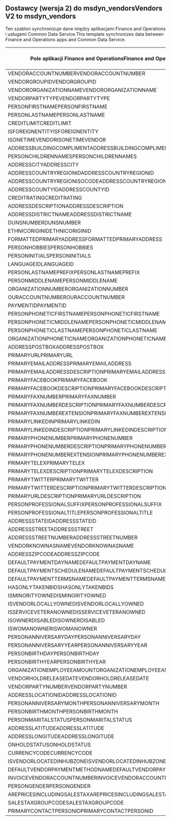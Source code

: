 ## <a name="vendors-v2-to-msdyn_vendors"></a><span data-ttu-id="a63ff-101">Dostawcy (wersja 2) do msdyn_vendors</span><span class="sxs-lookup"><span data-stu-id="a63ff-101">Vendors V2 to msdyn_vendors</span></span>

<span data-ttu-id="a63ff-102">Ten szablon synchronizuje dane między aplikacjami Finance and Operations i usługami Common Data Service.</span><span class="sxs-lookup"><span data-stu-id="a63ff-102">This template synchronizes data between Finance and Operations apps and Common Data Service.</span></span>

<span data-ttu-id="a63ff-103">Pole aplikacji Finance and Operations</span><span class="sxs-lookup"><span data-stu-id="a63ff-103">Finance and Operations field</span></span> | <span data-ttu-id="a63ff-104">Typ mapy</span><span class="sxs-lookup"><span data-stu-id="a63ff-104">Map type</span></span> | <span data-ttu-id="a63ff-105">Inne pole rozwiązania Dynamics 365</span><span class="sxs-lookup"><span data-stu-id="a63ff-105">Other Dynamics 365 field</span></span> | <span data-ttu-id="a63ff-106">Wartość domyślna</span><span class="sxs-lookup"><span data-stu-id="a63ff-106">Default value</span></span>
---|---|---|---
<span data-ttu-id="a63ff-107">VENDORACCOUNTNUMBER</span><span class="sxs-lookup"><span data-stu-id="a63ff-107">VENDORACCOUNTNUMBER</span></span> | = | <span data-ttu-id="a63ff-108">msdyn_vendoraccountnumber</span><span class="sxs-lookup"><span data-stu-id="a63ff-108">msdyn_vendoraccountnumber</span></span> | 
<span data-ttu-id="a63ff-109">VENDORGROUPID</span><span class="sxs-lookup"><span data-stu-id="a63ff-109">VENDORGROUPID</span></span> | = | <span data-ttu-id="a63ff-110">msdyn_vendorgroupid.msdyn_vendorgroup</span><span class="sxs-lookup"><span data-stu-id="a63ff-110">msdyn_vendorgroupid.msdyn_vendorgroup</span></span> | 
<span data-ttu-id="a63ff-111">VENDORORGANIZATIONNAME</span><span class="sxs-lookup"><span data-stu-id="a63ff-111">VENDORORGANIZATIONNAME</span></span> | = | <span data-ttu-id="a63ff-112">msdyn_name</span><span class="sxs-lookup"><span data-stu-id="a63ff-112">msdyn_name</span></span> | 
<span data-ttu-id="a63ff-113">VENDORPARTYTYPE</span><span class="sxs-lookup"><span data-stu-id="a63ff-113">VENDORPARTYTYPE</span></span> | >< | <span data-ttu-id="a63ff-114">msdyn_isperson</span><span class="sxs-lookup"><span data-stu-id="a63ff-114">msdyn_isperson</span></span> | 
<span data-ttu-id="a63ff-115">PERSONFIRSTNAME</span><span class="sxs-lookup"><span data-stu-id="a63ff-115">PERSONFIRSTNAME</span></span> | = | <span data-ttu-id="a63ff-116">msdyn_firstname</span><span class="sxs-lookup"><span data-stu-id="a63ff-116">msdyn_firstname</span></span> | 
<span data-ttu-id="a63ff-117">PERSONLASTNAME</span><span class="sxs-lookup"><span data-stu-id="a63ff-117">PERSONLASTNAME</span></span> | = | <span data-ttu-id="a63ff-118">msdyn_lastname</span><span class="sxs-lookup"><span data-stu-id="a63ff-118">msdyn_lastname</span></span> | 
<span data-ttu-id="a63ff-119">CREDITLIMIT</span><span class="sxs-lookup"><span data-stu-id="a63ff-119">CREDITLIMIT</span></span> | = | <span data-ttu-id="a63ff-120">msdyn_vendorcreditlimit</span><span class="sxs-lookup"><span data-stu-id="a63ff-120">msdyn_vendorcreditlimit</span></span> | 
<span data-ttu-id="a63ff-121">ISFOREIGNENTITY</span><span class="sxs-lookup"><span data-stu-id="a63ff-121">ISFOREIGNENTITY</span></span> | >< | <span data-ttu-id="a63ff-122">msdyn_isforeignentity</span><span class="sxs-lookup"><span data-stu-id="a63ff-122">msdyn_isforeignentity</span></span> | 
<span data-ttu-id="a63ff-123">ISONETIMEVENDOR</span><span class="sxs-lookup"><span data-stu-id="a63ff-123">ISONETIMEVENDOR</span></span> | >< | <span data-ttu-id="a63ff-124">msdyn_isonetimevendor</span><span class="sxs-lookup"><span data-stu-id="a63ff-124">msdyn_isonetimevendor</span></span> | 
<span data-ttu-id="a63ff-125">ADDRESSBUILDINGCOMPLIMENT</span><span class="sxs-lookup"><span data-stu-id="a63ff-125">ADDRESSBUILDINGCOMPLIMENT</span></span> | = | <span data-ttu-id="a63ff-126">msdyn_addressbuildingcompliment</span><span class="sxs-lookup"><span data-stu-id="a63ff-126">msdyn_addressbuildingcompliment</span></span> | 
<span data-ttu-id="a63ff-127">PERSONCHILDRENNAMES</span><span class="sxs-lookup"><span data-stu-id="a63ff-127">PERSONCHILDRENNAMES</span></span> | = | <span data-ttu-id="a63ff-128">msdyn_childrennames</span><span class="sxs-lookup"><span data-stu-id="a63ff-128">msdyn_childrennames</span></span> | 
<span data-ttu-id="a63ff-129">ADDRESSCITY</span><span class="sxs-lookup"><span data-stu-id="a63ff-129">ADDRESSCITY</span></span> | = | <span data-ttu-id="a63ff-130">msdyn_addresscity</span><span class="sxs-lookup"><span data-stu-id="a63ff-130">msdyn_addresscity</span></span> | 
<span data-ttu-id="a63ff-131">ADDRESSCOUNTRYREGIONID</span><span class="sxs-lookup"><span data-stu-id="a63ff-131">ADDRESSCOUNTRYREGIONID</span></span> | = | <span data-ttu-id="a63ff-132">msdyn_addresscountryregionid</span><span class="sxs-lookup"><span data-stu-id="a63ff-132">msdyn_addresscountryregionid</span></span> | 
<span data-ttu-id="a63ff-133">ADDRESSCOUNTRYREGIONISOCODE</span><span class="sxs-lookup"><span data-stu-id="a63ff-133">ADDRESSCOUNTRYREGIONISOCODE</span></span> | = | <span data-ttu-id="a63ff-134">msdyn_addresscountryregionisocode</span><span class="sxs-lookup"><span data-stu-id="a63ff-134">msdyn_addresscountryregionisocode</span></span> | 
<span data-ttu-id="a63ff-135">ADDRESSCOUNTYID</span><span class="sxs-lookup"><span data-stu-id="a63ff-135">ADDRESSCOUNTYID</span></span> | = | <span data-ttu-id="a63ff-136">msdyn_addresscountyid</span><span class="sxs-lookup"><span data-stu-id="a63ff-136">msdyn_addresscountyid</span></span> | 
<span data-ttu-id="a63ff-137">CREDITRATING</span><span class="sxs-lookup"><span data-stu-id="a63ff-137">CREDITRATING</span></span> | = | <span data-ttu-id="a63ff-138">msdyn_creditrating</span><span class="sxs-lookup"><span data-stu-id="a63ff-138">msdyn_creditrating</span></span> | 
<span data-ttu-id="a63ff-139">ADDRESSDESCRIPTION</span><span class="sxs-lookup"><span data-stu-id="a63ff-139">ADDRESSDESCRIPTION</span></span> | = | <span data-ttu-id="a63ff-140">msdyn_addressdescription</span><span class="sxs-lookup"><span data-stu-id="a63ff-140">msdyn_addressdescription</span></span> | 
<span data-ttu-id="a63ff-141">ADDRESSDISTRICTNAME</span><span class="sxs-lookup"><span data-stu-id="a63ff-141">ADDRESSDISTRICTNAME</span></span> | = | <span data-ttu-id="a63ff-142">msdyn_addressdistrictname</span><span class="sxs-lookup"><span data-stu-id="a63ff-142">msdyn_addressdistrictname</span></span> | 
<span data-ttu-id="a63ff-143">DUNSNUMBER</span><span class="sxs-lookup"><span data-stu-id="a63ff-143">DUNSNUMBER</span></span> | = | <span data-ttu-id="a63ff-144">msdyn_dunsnumber</span><span class="sxs-lookup"><span data-stu-id="a63ff-144">msdyn_dunsnumber</span></span> | 
<span data-ttu-id="a63ff-145">ETHNICORIGINID</span><span class="sxs-lookup"><span data-stu-id="a63ff-145">ETHNICORIGINID</span></span> | = | <span data-ttu-id="a63ff-146">msdyn_ethnicorigin</span><span class="sxs-lookup"><span data-stu-id="a63ff-146">msdyn_ethnicorigin</span></span> | 
<span data-ttu-id="a63ff-147">FORMATTEDPRIMARYADDRESS</span><span class="sxs-lookup"><span data-stu-id="a63ff-147">FORMATTEDPRIMARYADDRESS</span></span> | = | <span data-ttu-id="a63ff-148">msdyn_formattedprimaryaddress</span><span class="sxs-lookup"><span data-stu-id="a63ff-148">msdyn_formattedprimaryaddress</span></span> | 
<span data-ttu-id="a63ff-149">PERSONHOBBIES</span><span class="sxs-lookup"><span data-stu-id="a63ff-149">PERSONHOBBIES</span></span> | = | <span data-ttu-id="a63ff-150">msdyn_hobbies</span><span class="sxs-lookup"><span data-stu-id="a63ff-150">msdyn_hobbies</span></span> | 
<span data-ttu-id="a63ff-151">PERSONINITIALS</span><span class="sxs-lookup"><span data-stu-id="a63ff-151">PERSONINITIALS</span></span> | = | <span data-ttu-id="a63ff-152">msdyn_initials</span><span class="sxs-lookup"><span data-stu-id="a63ff-152">msdyn_initials</span></span> | 
<span data-ttu-id="a63ff-153">LANGUAGEID</span><span class="sxs-lookup"><span data-stu-id="a63ff-153">LANGUAGEID</span></span> | >< | <span data-ttu-id="a63ff-154">msdyn_language</span><span class="sxs-lookup"><span data-stu-id="a63ff-154">msdyn_language</span></span> | 
<span data-ttu-id="a63ff-155">PERSONLASTNAMEPREFIX</span><span class="sxs-lookup"><span data-stu-id="a63ff-155">PERSONLASTNAMEPREFIX</span></span> | = | <span data-ttu-id="a63ff-156">msdyn_lastnameprefix</span><span class="sxs-lookup"><span data-stu-id="a63ff-156">msdyn_lastnameprefix</span></span> | 
<span data-ttu-id="a63ff-157">PERSONMIDDLENAME</span><span class="sxs-lookup"><span data-stu-id="a63ff-157">PERSONMIDDLENAME</span></span> | = | <span data-ttu-id="a63ff-158">msdyn_middlename</span><span class="sxs-lookup"><span data-stu-id="a63ff-158">msdyn_middlename</span></span> | 
<span data-ttu-id="a63ff-159">ORGANIZATIONNUMBER</span><span class="sxs-lookup"><span data-stu-id="a63ff-159">ORGANIZATIONNUMBER</span></span> | = | <span data-ttu-id="a63ff-160">msdyn_organizationnumber</span><span class="sxs-lookup"><span data-stu-id="a63ff-160">msdyn_organizationnumber</span></span> | 
<span data-ttu-id="a63ff-161">OURACCOUNTNUMBER</span><span class="sxs-lookup"><span data-stu-id="a63ff-161">OURACCOUNTNUMBER</span></span> | = | <span data-ttu-id="a63ff-162">msdyn_ourvendoraccountnumber</span><span class="sxs-lookup"><span data-stu-id="a63ff-162">msdyn_ourvendoraccountnumber</span></span> | 
<span data-ttu-id="a63ff-163">PAYMENTID</span><span class="sxs-lookup"><span data-stu-id="a63ff-163">PAYMENTID</span></span> | = | <span data-ttu-id="a63ff-164">msdyn_paymentid</span><span class="sxs-lookup"><span data-stu-id="a63ff-164">msdyn_paymentid</span></span> | 
<span data-ttu-id="a63ff-165">PERSONPHONETICFIRSTNAME</span><span class="sxs-lookup"><span data-stu-id="a63ff-165">PERSONPHONETICFIRSTNAME</span></span> | = | <span data-ttu-id="a63ff-166">msdyn_phoneticfirstname</span><span class="sxs-lookup"><span data-stu-id="a63ff-166">msdyn_phoneticfirstname</span></span> | 
<span data-ttu-id="a63ff-167">PERSONPHONETICMIDDLENAME</span><span class="sxs-lookup"><span data-stu-id="a63ff-167">PERSONPHONETICMIDDLENAME</span></span> | = | <span data-ttu-id="a63ff-168">msdyn_phoneticmiddlename</span><span class="sxs-lookup"><span data-stu-id="a63ff-168">msdyn_phoneticmiddlename</span></span> | 
<span data-ttu-id="a63ff-169">PERSONPHONETICLASTNAME</span><span class="sxs-lookup"><span data-stu-id="a63ff-169">PERSONPHONETICLASTNAME</span></span> | = | <span data-ttu-id="a63ff-170">msdyn_phoneticlastname</span><span class="sxs-lookup"><span data-stu-id="a63ff-170">msdyn_phoneticlastname</span></span> | 
<span data-ttu-id="a63ff-171">ORGANIZATIONPHONETICNAME</span><span class="sxs-lookup"><span data-stu-id="a63ff-171">ORGANIZATIONPHONETICNAME</span></span> | = | <span data-ttu-id="a63ff-172">msdyn_organizationphoneticname</span><span class="sxs-lookup"><span data-stu-id="a63ff-172">msdyn_organizationphoneticname</span></span> | 
<span data-ttu-id="a63ff-173">ADDRESSPOSTBOX</span><span class="sxs-lookup"><span data-stu-id="a63ff-173">ADDRESSPOSTBOX</span></span> | = | <span data-ttu-id="a63ff-174">msdyn_addresspostbox</span><span class="sxs-lookup"><span data-stu-id="a63ff-174">msdyn_addresspostbox</span></span> | 
<span data-ttu-id="a63ff-175">PRIMARYURL</span><span class="sxs-lookup"><span data-stu-id="a63ff-175">PRIMARYURL</span></span> | = | <span data-ttu-id="a63ff-176">msdyn_primarycontacturl</span><span class="sxs-lookup"><span data-stu-id="a63ff-176">msdyn_primarycontacturl</span></span> | 
<span data-ttu-id="a63ff-177">PRIMARYEMAILADDRESS</span><span class="sxs-lookup"><span data-stu-id="a63ff-177">PRIMARYEMAILADDRESS</span></span> | = | <span data-ttu-id="a63ff-178">msdyn_primaryemailaddress</span><span class="sxs-lookup"><span data-stu-id="a63ff-178">msdyn_primaryemailaddress</span></span> | 
<span data-ttu-id="a63ff-179">PRIMARYEMAILADDRESSDESCRIPTION</span><span class="sxs-lookup"><span data-stu-id="a63ff-179">PRIMARYEMAILADDRESSDESCRIPTION</span></span> | = | <span data-ttu-id="a63ff-180">msdyn_primaryemailaddressdescription</span><span class="sxs-lookup"><span data-stu-id="a63ff-180">msdyn_primaryemailaddressdescription</span></span> | 
<span data-ttu-id="a63ff-181">PRIMARYFACEBOOK</span><span class="sxs-lookup"><span data-stu-id="a63ff-181">PRIMARYFACEBOOK</span></span> | = | <span data-ttu-id="a63ff-182">msdyn_primaryfacebook</span><span class="sxs-lookup"><span data-stu-id="a63ff-182">msdyn_primaryfacebook</span></span> | 
<span data-ttu-id="a63ff-183">PRIMARYFACEBOOKDESCRIPTION</span><span class="sxs-lookup"><span data-stu-id="a63ff-183">PRIMARYFACEBOOKDESCRIPTION</span></span> | = | <span data-ttu-id="a63ff-184">msdyn_primaryfacebookdescription</span><span class="sxs-lookup"><span data-stu-id="a63ff-184">msdyn_primaryfacebookdescription</span></span> | 
<span data-ttu-id="a63ff-185">PRIMARYFAXNUMBER</span><span class="sxs-lookup"><span data-stu-id="a63ff-185">PRIMARYFAXNUMBER</span></span> | = | <span data-ttu-id="a63ff-186">msdyn_primaryfaxnumber</span><span class="sxs-lookup"><span data-stu-id="a63ff-186">msdyn_primaryfaxnumber</span></span> | 
<span data-ttu-id="a63ff-187">PRIMARYFAXNUMBERDESCRIPTION</span><span class="sxs-lookup"><span data-stu-id="a63ff-187">PRIMARYFAXNUMBERDESCRIPTION</span></span> | = | <span data-ttu-id="a63ff-188">msdyn_primaryfaxnumberdescription</span><span class="sxs-lookup"><span data-stu-id="a63ff-188">msdyn_primaryfaxnumberdescription</span></span> | 
<span data-ttu-id="a63ff-189">PRIMARYFAXNUMBEREXTENSION</span><span class="sxs-lookup"><span data-stu-id="a63ff-189">PRIMARYFAXNUMBEREXTENSION</span></span> | = | <span data-ttu-id="a63ff-190">msdyn_primaryfaxnumberextension</span><span class="sxs-lookup"><span data-stu-id="a63ff-190">msdyn_primaryfaxnumberextension</span></span> | 
<span data-ttu-id="a63ff-191">PRIMARYLINKEDIN</span><span class="sxs-lookup"><span data-stu-id="a63ff-191">PRIMARYLINKEDIN</span></span> | = | <span data-ttu-id="a63ff-192">msdyn_primarylinkedin</span><span class="sxs-lookup"><span data-stu-id="a63ff-192">msdyn_primarylinkedin</span></span> | 
<span data-ttu-id="a63ff-193">PRIMARYLINKEDINDESCRIPTION</span><span class="sxs-lookup"><span data-stu-id="a63ff-193">PRIMARYLINKEDINDESCRIPTION</span></span> | = | <span data-ttu-id="a63ff-194">msdyn_primarylinkedindescription</span><span class="sxs-lookup"><span data-stu-id="a63ff-194">msdyn_primarylinkedindescription</span></span> | 
<span data-ttu-id="a63ff-195">PRIMARYPHONENUMBER</span><span class="sxs-lookup"><span data-stu-id="a63ff-195">PRIMARYPHONENUMBER</span></span> | = | <span data-ttu-id="a63ff-196">msdyn_pimaryphonenumber</span><span class="sxs-lookup"><span data-stu-id="a63ff-196">msdyn_pimaryphonenumber</span></span> | 
<span data-ttu-id="a63ff-197">PRIMARYPHONENUMBERDESCRIPTION</span><span class="sxs-lookup"><span data-stu-id="a63ff-197">PRIMARYPHONENUMBERDESCRIPTION</span></span> | = | <span data-ttu-id="a63ff-198">msdyn_primaryphonenumberdescription</span><span class="sxs-lookup"><span data-stu-id="a63ff-198">msdyn_primaryphonenumberdescription</span></span> | 
<span data-ttu-id="a63ff-199">PRIMARYPHONENUMBEREXTENSION</span><span class="sxs-lookup"><span data-stu-id="a63ff-199">PRIMARYPHONENUMBEREXTENSION</span></span> | = | <span data-ttu-id="a63ff-200">msdyn_primaryphonenumberextension</span><span class="sxs-lookup"><span data-stu-id="a63ff-200">msdyn_primaryphonenumberextension</span></span> | 
<span data-ttu-id="a63ff-201">PRIMARYTELEX</span><span class="sxs-lookup"><span data-stu-id="a63ff-201">PRIMARYTELEX</span></span> | = | <span data-ttu-id="a63ff-202">msdyn_primarytelex</span><span class="sxs-lookup"><span data-stu-id="a63ff-202">msdyn_primarytelex</span></span> | 
<span data-ttu-id="a63ff-203">PRIMARYTELEXDESCRIPTION</span><span class="sxs-lookup"><span data-stu-id="a63ff-203">PRIMARYTELEXDESCRIPTION</span></span> | = | <span data-ttu-id="a63ff-204">msdyn_primarytelexdescription</span><span class="sxs-lookup"><span data-stu-id="a63ff-204">msdyn_primarytelexdescription</span></span> | 
<span data-ttu-id="a63ff-205">PRIMARYTWITTER</span><span class="sxs-lookup"><span data-stu-id="a63ff-205">PRIMARYTWITTER</span></span> | = | <span data-ttu-id="a63ff-206">msdyn_primarytwitter</span><span class="sxs-lookup"><span data-stu-id="a63ff-206">msdyn_primarytwitter</span></span> | 
<span data-ttu-id="a63ff-207">PRIMARYTWITTERDESCRIPTION</span><span class="sxs-lookup"><span data-stu-id="a63ff-207">PRIMARYTWITTERDESCRIPTION</span></span> | = | <span data-ttu-id="a63ff-208">msdyn_primarytwitterdescription</span><span class="sxs-lookup"><span data-stu-id="a63ff-208">msdyn_primarytwitterdescription</span></span> | 
<span data-ttu-id="a63ff-209">PRIMARYURLDESCRIPTION</span><span class="sxs-lookup"><span data-stu-id="a63ff-209">PRIMARYURLDESCRIPTION</span></span> | = | <span data-ttu-id="a63ff-210">msdyn_primaryurldescription</span><span class="sxs-lookup"><span data-stu-id="a63ff-210">msdyn_primaryurldescription</span></span> | 
<span data-ttu-id="a63ff-211">PERSONPROFESSIONALSUFFIX</span><span class="sxs-lookup"><span data-stu-id="a63ff-211">PERSONPROFESSIONALSUFFIX</span></span> | = | <span data-ttu-id="a63ff-212">msdyn_professionalsuffix</span><span class="sxs-lookup"><span data-stu-id="a63ff-212">msdyn_professionalsuffix</span></span> | 
<span data-ttu-id="a63ff-213">PERSONPROFESSIONALTITLE</span><span class="sxs-lookup"><span data-stu-id="a63ff-213">PERSONPROFESSIONALTITLE</span></span> | = | <span data-ttu-id="a63ff-214">msdyn_professionatitle</span><span class="sxs-lookup"><span data-stu-id="a63ff-214">msdyn_professionatitle</span></span> | 
<span data-ttu-id="a63ff-215">ADDRESSSTATEID</span><span class="sxs-lookup"><span data-stu-id="a63ff-215">ADDRESSSTATEID</span></span> | = | <span data-ttu-id="a63ff-216">msdyn_addressstateid</span><span class="sxs-lookup"><span data-stu-id="a63ff-216">msdyn_addressstateid</span></span> | 
<span data-ttu-id="a63ff-217">ADDRESSSTREET</span><span class="sxs-lookup"><span data-stu-id="a63ff-217">ADDRESSSTREET</span></span> | = | <span data-ttu-id="a63ff-218">msdyn_addressstreet</span><span class="sxs-lookup"><span data-stu-id="a63ff-218">msdyn_addressstreet</span></span> | 
<span data-ttu-id="a63ff-219">ADDRESSSTREETNUMBER</span><span class="sxs-lookup"><span data-stu-id="a63ff-219">ADDRESSSTREETNUMBER</span></span> | = | <span data-ttu-id="a63ff-220">msdyn_addressstreetnumber</span><span class="sxs-lookup"><span data-stu-id="a63ff-220">msdyn_addressstreetnumber</span></span> | 
<span data-ttu-id="a63ff-221">VENDORKNOWNASNAME</span><span class="sxs-lookup"><span data-stu-id="a63ff-221">VENDORKNOWNASNAME</span></span> | = | <span data-ttu-id="a63ff-222">msdyn_vendorknownasname</span><span class="sxs-lookup"><span data-stu-id="a63ff-222">msdyn_vendorknownasname</span></span> | 
<span data-ttu-id="a63ff-223">ADDRESSZIPCODE</span><span class="sxs-lookup"><span data-stu-id="a63ff-223">ADDRESSZIPCODE</span></span> | = | <span data-ttu-id="a63ff-224">msdyn_addresszipcode</span><span class="sxs-lookup"><span data-stu-id="a63ff-224">msdyn_addresszipcode</span></span> | 
<span data-ttu-id="a63ff-225">DEFAULTPAYMENTDAYNAME</span><span class="sxs-lookup"><span data-stu-id="a63ff-225">DEFAULTPAYMENTDAYNAME</span></span> | = | <span data-ttu-id="a63ff-226">msdyn_defaultpaymentdayname.msdyn_name</span><span class="sxs-lookup"><span data-stu-id="a63ff-226">msdyn_defaultpaymentdayname.msdyn_name</span></span> | 
<span data-ttu-id="a63ff-227">DEFAULTPAYMENTSCHEDULENAME</span><span class="sxs-lookup"><span data-stu-id="a63ff-227">DEFAULTPAYMENTSCHEDULENAME</span></span> | = | <span data-ttu-id="a63ff-228">msdyn_paymentschedule.msdyn_name</span><span class="sxs-lookup"><span data-stu-id="a63ff-228">msdyn_paymentschedule.msdyn_name</span></span> | 
<span data-ttu-id="a63ff-229">DEFAULTPAYMENTTERMSNAME</span><span class="sxs-lookup"><span data-stu-id="a63ff-229">DEFAULTPAYMENTTERMSNAME</span></span> | = | <span data-ttu-id="a63ff-230">msdyn_paymentterms.msdyn_name</span><span class="sxs-lookup"><span data-stu-id="a63ff-230">msdyn_paymentterms.msdyn_name</span></span> | 
<span data-ttu-id="a63ff-231">HASONLYTAKENBIDS</span><span class="sxs-lookup"><span data-stu-id="a63ff-231">HASONLYTAKENBIDS</span></span> | >< | <span data-ttu-id="a63ff-232">msdyn_hasonlytakenbids</span><span class="sxs-lookup"><span data-stu-id="a63ff-232">msdyn_hasonlytakenbids</span></span> | 
<span data-ttu-id="a63ff-233">ISMINORITYOWNED</span><span class="sxs-lookup"><span data-stu-id="a63ff-233">ISMINORITYOWNED</span></span> | >< | <span data-ttu-id="a63ff-234">msdyn_isminorityowned</span><span class="sxs-lookup"><span data-stu-id="a63ff-234">msdyn_isminorityowned</span></span> | 
<span data-ttu-id="a63ff-235">ISVENDORLOCALLYOWNED</span><span class="sxs-lookup"><span data-stu-id="a63ff-235">ISVENDORLOCALLYOWNED</span></span> | >< | <span data-ttu-id="a63ff-236">msdyn_isvendorlocallyowned</span><span class="sxs-lookup"><span data-stu-id="a63ff-236">msdyn_isvendorlocallyowned</span></span> | 
<span data-ttu-id="a63ff-237">ISSERVICEVETERANOWNED</span><span class="sxs-lookup"><span data-stu-id="a63ff-237">ISSERVICEVETERANOWNED</span></span> | >< | <span data-ttu-id="a63ff-238">msdyn_isserviceveteranowned</span><span class="sxs-lookup"><span data-stu-id="a63ff-238">msdyn_isserviceveteranowned</span></span> | 
<span data-ttu-id="a63ff-239">ISOWNERDISABLED</span><span class="sxs-lookup"><span data-stu-id="a63ff-239">ISOWNERDISABLED</span></span> | >< | <span data-ttu-id="a63ff-240">msdyn_ownerisdisabled</span><span class="sxs-lookup"><span data-stu-id="a63ff-240">msdyn_ownerisdisabled</span></span> | 
<span data-ttu-id="a63ff-241">ISWOMANOWNER</span><span class="sxs-lookup"><span data-stu-id="a63ff-241">ISWOMANOWNER</span></span> | >< | <span data-ttu-id="a63ff-242">msdyn_womanowner</span><span class="sxs-lookup"><span data-stu-id="a63ff-242">msdyn_womanowner</span></span> | 
<span data-ttu-id="a63ff-243">PERSONANNIVERSARYDAY</span><span class="sxs-lookup"><span data-stu-id="a63ff-243">PERSONANNIVERSARYDAY</span></span> | = | <span data-ttu-id="a63ff-244">msdyn_personanniversaryday</span><span class="sxs-lookup"><span data-stu-id="a63ff-244">msdyn_personanniversaryday</span></span> | 
<span data-ttu-id="a63ff-245">PERSONANNIVERSARYYEAR</span><span class="sxs-lookup"><span data-stu-id="a63ff-245">PERSONANNIVERSARYYEAR</span></span> | = | <span data-ttu-id="a63ff-246">msdyn_anniversaryyear</span><span class="sxs-lookup"><span data-stu-id="a63ff-246">msdyn_anniversaryyear</span></span> | 
<span data-ttu-id="a63ff-247">PERSONBIRTHDAY</span><span class="sxs-lookup"><span data-stu-id="a63ff-247">PERSONBIRTHDAY</span></span> | = | <span data-ttu-id="a63ff-248">msdyn_birthday</span><span class="sxs-lookup"><span data-stu-id="a63ff-248">msdyn_birthday</span></span> | 
<span data-ttu-id="a63ff-249">PERSONBIRTHYEAR</span><span class="sxs-lookup"><span data-stu-id="a63ff-249">PERSONBIRTHYEAR</span></span> | = | <span data-ttu-id="a63ff-250">msdyn_birthyear</span><span class="sxs-lookup"><span data-stu-id="a63ff-250">msdyn_birthyear</span></span> | 
<span data-ttu-id="a63ff-251">ORGANIZATIONEMPLOYEEAMOUNT</span><span class="sxs-lookup"><span data-stu-id="a63ff-251">ORGANIZATIONEMPLOYEEAMOUNT</span></span> | = | <span data-ttu-id="a63ff-252">msdyn_numberofemployees</span><span class="sxs-lookup"><span data-stu-id="a63ff-252">msdyn_numberofemployees</span></span> | 
<span data-ttu-id="a63ff-253">VENDORHOLDRELEASEDATE</span><span class="sxs-lookup"><span data-stu-id="a63ff-253">VENDORHOLDRELEASEDATE</span></span> | = | <span data-ttu-id="a63ff-254">msdyn_vendoronholdreleasedate</span><span class="sxs-lookup"><span data-stu-id="a63ff-254">msdyn_vendoronholdreleasedate</span></span> | 
<span data-ttu-id="a63ff-255">VENDORPARTYNUMBER</span><span class="sxs-lookup"><span data-stu-id="a63ff-255">VENDORPARTYNUMBER</span></span> | = | <span data-ttu-id="a63ff-256">msdyn_vendorpartynumber</span><span class="sxs-lookup"><span data-stu-id="a63ff-256">msdyn_vendorpartynumber</span></span> | 
<span data-ttu-id="a63ff-257">ADDRESSLOCATIONID</span><span class="sxs-lookup"><span data-stu-id="a63ff-257">ADDRESSLOCATIONID</span></span> | = | <span data-ttu-id="a63ff-258">msdyn_addresslocationid</span><span class="sxs-lookup"><span data-stu-id="a63ff-258">msdyn_addresslocationid</span></span> | 
<span data-ttu-id="a63ff-259">PERSONANNIVERSARYMONTH</span><span class="sxs-lookup"><span data-stu-id="a63ff-259">PERSONANNIVERSARYMONTH</span></span> | = | <span data-ttu-id="a63ff-260">msdyn_vendorpersonanniversarymonth</span><span class="sxs-lookup"><span data-stu-id="a63ff-260">msdyn_vendorpersonanniversarymonth</span></span> | 
<span data-ttu-id="a63ff-261">PERSONBIRTHMONTH</span><span class="sxs-lookup"><span data-stu-id="a63ff-261">PERSONBIRTHMONTH</span></span> | = | <span data-ttu-id="a63ff-262">msdyn_vendorpersonbirthmonth</span><span class="sxs-lookup"><span data-stu-id="a63ff-262">msdyn_vendorpersonbirthmonth</span></span> | 
<span data-ttu-id="a63ff-263">PERSONMARITALSTATUS</span><span class="sxs-lookup"><span data-stu-id="a63ff-263">PERSONMARITALSTATUS</span></span> | >< | <span data-ttu-id="a63ff-264">msdyn_maritalstatus</span><span class="sxs-lookup"><span data-stu-id="a63ff-264">msdyn_maritalstatus</span></span> | 
<span data-ttu-id="a63ff-265">ADDRESSLATITUDE</span><span class="sxs-lookup"><span data-stu-id="a63ff-265">ADDRESSLATITUDE</span></span> | >> | <span data-ttu-id="a63ff-266">msdyn_addresslatitude</span><span class="sxs-lookup"><span data-stu-id="a63ff-266">msdyn_addresslatitude</span></span> | 
<span data-ttu-id="a63ff-267">ADDRESSLONGITUDE</span><span class="sxs-lookup"><span data-stu-id="a63ff-267">ADDRESSLONGITUDE</span></span> | >> | <span data-ttu-id="a63ff-268">msdyn_addresslongitude</span><span class="sxs-lookup"><span data-stu-id="a63ff-268">msdyn_addresslongitude</span></span> | 
<span data-ttu-id="a63ff-269">ONHOLDSTATUS</span><span class="sxs-lookup"><span data-stu-id="a63ff-269">ONHOLDSTATUS</span></span> | >< | <span data-ttu-id="a63ff-270">msdyn_onholdstatus</span><span class="sxs-lookup"><span data-stu-id="a63ff-270">msdyn_onholdstatus</span></span> | 
<span data-ttu-id="a63ff-271">CURRENCYCODE</span><span class="sxs-lookup"><span data-stu-id="a63ff-271">CURRENCYCODE</span></span> | = | <span data-ttu-id="a63ff-272">msdyn_currencycode.isocurrencycode</span><span class="sxs-lookup"><span data-stu-id="a63ff-272">msdyn_currencycode.isocurrencycode</span></span> | 
<span data-ttu-id="a63ff-273">ISVENDORLOCATEDINHUBZONE</span><span class="sxs-lookup"><span data-stu-id="a63ff-273">ISVENDORLOCATEDINHUBZONE</span></span> | >< | <span data-ttu-id="a63ff-274">msdyn_isvendorlocatedinhubzone</span><span class="sxs-lookup"><span data-stu-id="a63ff-274">msdyn_isvendorlocatedinhubzone</span></span> | 
<span data-ttu-id="a63ff-275">DEFAULTVENDORPAYMENTMETHODNAME</span><span class="sxs-lookup"><span data-stu-id="a63ff-275">DEFAULTVENDORPAYMENTMETHODNAME</span></span> | = | <span data-ttu-id="a63ff-276">msdyn_vendorpaymentmethod.msdyn_name</span><span class="sxs-lookup"><span data-stu-id="a63ff-276">msdyn_vendorpaymentmethod.msdyn_name</span></span> | 
<span data-ttu-id="a63ff-277">INVOICEVENDORACCOUNTNUMBER</span><span class="sxs-lookup"><span data-stu-id="a63ff-277">INVOICEVENDORACCOUNTNUMBER</span></span> | = | <span data-ttu-id="a63ff-278">msdyn_invoicevendoraccountnumber.msdyn_vendoraccountnumber</span><span class="sxs-lookup"><span data-stu-id="a63ff-278">msdyn_invoicevendoraccountnumber.msdyn_vendoraccountnumber</span></span> | 
<span data-ttu-id="a63ff-279">PERSONGENDER</span><span class="sxs-lookup"><span data-stu-id="a63ff-279">PERSONGENDER</span></span> | >< | <span data-ttu-id="a63ff-280">msdyn_gender</span><span class="sxs-lookup"><span data-stu-id="a63ff-280">msdyn_gender</span></span> | 
<span data-ttu-id="a63ff-281">AREPRICESINCLUDINGSALESTAX</span><span class="sxs-lookup"><span data-stu-id="a63ff-281">AREPRICESINCLUDINGSALESTAX</span></span> | >< | <span data-ttu-id="a63ff-282">msdyn_priceincludessalestax</span><span class="sxs-lookup"><span data-stu-id="a63ff-282">msdyn_priceincludessalestax</span></span> | 
<span data-ttu-id="a63ff-283">SALESTAXGROUPCODE</span><span class="sxs-lookup"><span data-stu-id="a63ff-283">SALESTAXGROUPCODE</span></span> | = | <span data-ttu-id="a63ff-284">msdyn_taxgroup.msdyn_name</span><span class="sxs-lookup"><span data-stu-id="a63ff-284">msdyn_taxgroup.msdyn_name</span></span> | 
<span data-ttu-id="a63ff-285">PRIMARYCONTACTPERSONID</span><span class="sxs-lookup"><span data-stu-id="a63ff-285">PRIMARYCONTACTPERSONID</span></span> | = | <span data-ttu-id="a63ff-286">msdyn_vendorprimarycontactperson.msdyn_contactpersonid</span><span class="sxs-lookup"><span data-stu-id="a63ff-286">msdyn_vendorprimarycontactperson.msdyn_contactpersonid</span></span> | 
